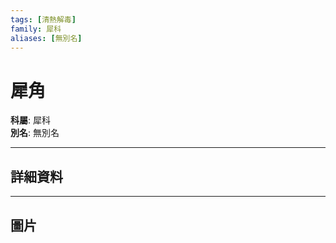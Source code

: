 ```yaml
---
tags: [清熱解毒]
family: 犀科
aliases: [無別名]
---
```


# 犀角

**科屬**: 犀科  
**別名**: 無別名  

---

## 詳細資料


---

## 圖片
